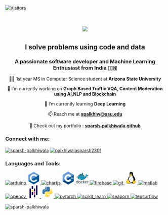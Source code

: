 [![Visitors](https://api.visitorbadge.io/api/daily?path=https%3A%2F%2Fgithub.com%2Frohit-iwnl&label=Profile%20Visits&labelColor=%23252422&countColor=%23eb5e28&style=flat-square&labelStyle=none)](https://visitorbadge.io/status?path=https%3A%2F%2Fgithub.com%2Frohit-iwnl)

<h1 align="center">
    <img src="https://readme-typing-svg.herokuapp.com?font=Jetbrains+Mono&size=35&pause=1000&color=EB5E28&center=true&vCenter=true&random=false&width=500&height=70&lines=Hi+there+%F0%9F%91%8B;I+am+Sparsh+Palkhiwala;%3C%2F%3E" />
</h1>

<h2 align='center'>I solve problems using code and data</></h2>
<h3 align="center">A passionate software developer and Machine Learning Enthusiast from India 🇮🇳</h3>

<div align="center">

 👨‍🎓 1st year MS in Computer Science student at **Arizona State University**
 
 🔭 I’m currently working on **Graph Based Traffic VQA, Content Moderation using AI,NLP and Blockchain**
 
 🌱 I’m currently learning **Deep Learning**

📫 Reach me at **spalkhiw@asu.edu**

🔗 Check out my portfolio : **[sparsh-palkhiwala.github](https://sparsh-palkhiwala.github.io/)**

</div>

<h3 align="left">Connect with me:</h3>
<p align="left">
<a href="https://linkedin.com/in/sparsh-palkhiwala" target="blank"><img align="center" src="https://raw.githubusercontent.com/rahuldkjain/github-profile-readme-generator/master/src/images/icons/Social/linked-in-alt.svg" alt="sparsh-palkhiwala" height="30" width="40" /></a>
<a href="https://www.leetcode.com/palkhiwalasparsh2301" target="blank"><img align="center" src="https://raw.githubusercontent.com/rahuldkjain/github-profile-readme-generator/master/src/images/icons/Social/leet-code.svg" alt="palkhiwalasparsh2301" height="30" width="40" /></a>
</p>

<h3 align="left">Languages and Tools:</h3>
<p align="left"> <a href="https://www.arduino.cc/" target="_blank" rel="noreferrer"> <img src="https://cdn.worldvectorlogo.com/logos/arduino-1.svg" alt="arduino" width="40" height="40"/> </a> <a href="https://www.cprogramming.com/" target="_blank" rel="noreferrer"> <img src="https://raw.githubusercontent.com/devicons/devicon/master/icons/c/c-original.svg" alt="c" width="40" height="40"/> </a> <a href="https://www.chartjs.org" target="_blank" rel="noreferrer"> <img src="https://www.chartjs.org/media/logo-title.svg" alt="chartjs" width="40" height="40"/> </a> <a href="https://www.w3schools.com/cpp/" target="_blank" rel="noreferrer"> <img src="https://raw.githubusercontent.com/devicons/devicon/master/icons/cplusplus/cplusplus-original.svg" alt="cplusplus" width="40" height="40"/> </a> <a href="https://www.docker.com/" target="_blank" rel="noreferrer"> <img src="https://raw.githubusercontent.com/devicons/devicon/master/icons/docker/docker-original-wordmark.svg" alt="docker" width="40" height="40"/> </a> <a href="https://firebase.google.com/" target="_blank" rel="noreferrer"> <img src="https://www.vectorlogo.zone/logos/firebase/firebase-icon.svg" alt="firebase" width="40" height="40"/> </a> <a href="https://git-scm.com/" target="_blank" rel="noreferrer"> <img src="https://www.vectorlogo.zone/logos/git-scm/git-scm-icon.svg" alt="git" width="40" height="40"/> </a> <a href="https://www.linux.org/" target="_blank" rel="noreferrer"> <img src="https://raw.githubusercontent.com/devicons/devicon/master/icons/linux/linux-original.svg" alt="linux" width="40" height="40"/> </a> <a href="https://www.mathworks.com/" target="_blank" rel="noreferrer"> <img src="https://upload.wikimedia.org/wikipedia/commons/2/21/Matlab_Logo.png" alt="matlab" width="40" height="40"/> </a> <a href="https://opencv.org/" target="_blank" rel="noreferrer"> <img src="https://www.vectorlogo.zone/logos/opencv/opencv-icon.svg" alt="opencv" width="40" height="40"/> </a> <a href="https://pandas.pydata.org/" target="_blank" rel="noreferrer"> <img src="https://raw.githubusercontent.com/devicons/devicon/2ae2a900d2f041da66e950e4d48052658d850630/icons/pandas/pandas-original.svg" alt="pandas" width="40" height="40"/> </a> <a href="https://www.python.org" target="_blank" rel="noreferrer"> <img src="https://raw.githubusercontent.com/devicons/devicon/master/icons/python/python-original.svg" alt="python" width="40" height="40"/> </a> <a href="https://pytorch.org/" target="_blank" rel="noreferrer"> <img src="https://www.vectorlogo.zone/logos/pytorch/pytorch-icon.svg" alt="pytorch" width="40" height="40"/> </a> <a href="https://scikit-learn.org/" target="_blank" rel="noreferrer"> <img src="https://upload.wikimedia.org/wikipedia/commons/0/05/Scikit_learn_logo_small.svg" alt="scikit_learn" width="40" height="40"/> </a> <a href="https://seaborn.pydata.org/" target="_blank" rel="noreferrer"> <img src="https://seaborn.pydata.org/_images/logo-mark-lightbg.svg" alt="seaborn" width="40" height="40"/> </a> <a href="https://www.tensorflow.org" target="_blank" rel="noreferrer"> <img src="https://www.vectorlogo.zone/logos/tensorflow/tensorflow-icon.svg" alt="tensorflow" width="40" height="40"/> </a> </p>

<p><img align="center" src="https://github-readme-stats.vercel.app/api/top-langs?username=sparsh-palkhiwala&show_icons=true&locale=en&layout=compact" alt="sparsh-palkhiwala" /></p>
